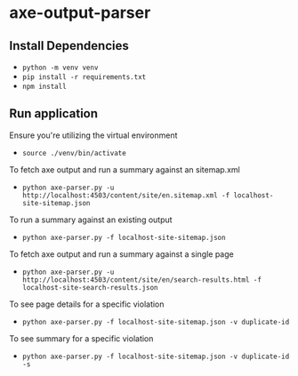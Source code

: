 # axe-output-parser

## Install Dependencies
* `python -m venv venv`
* `pip install -r requirements.txt`
* `npm install`

## Run application
Ensure you're utilizing the virtual environment
* `source ./venv/bin/activate`

To fetch axe output and run a summary against an sitemap.xml
* `python axe-parser.py -u http://localhost:4503/content/site/en.sitemap.xml -f localhost-site-sitemap.json`

To run a summary against an existing output
* `python axe-parser.py -f localhost-site-sitemap.json`

To fetch axe output and run a summary against a single page
* `python axe-parser.py -u http://localhost:4503/content/site/en/search-results.html -f localhost-site-search-results.json`

To see page details for a specific violation
* `python axe-parser.py -f localhost-site-sitemap.json -v duplicate-id`

To see summary for a specific violation
* `python axe-parser.py -f localhost-site-sitemap.json -v duplicate-id -s`
